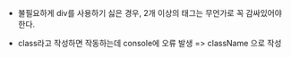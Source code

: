 -   불필요하게 div를 사용하기 싫은 경우, 2개 이상의 태그는 무언가로 꼭 감싸있어야한다.

-   class라고 작성하면 작동하는데 console에 오류 발생 => className 으로 작성
